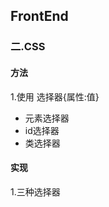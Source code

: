 ## FrontEnd

### 二.CSS

#### 方法

1.使用 选择器{属性:值}

- 元素选择器
- id选择器
- 类选择器

#### 实现

1.三种选择器

```

```

